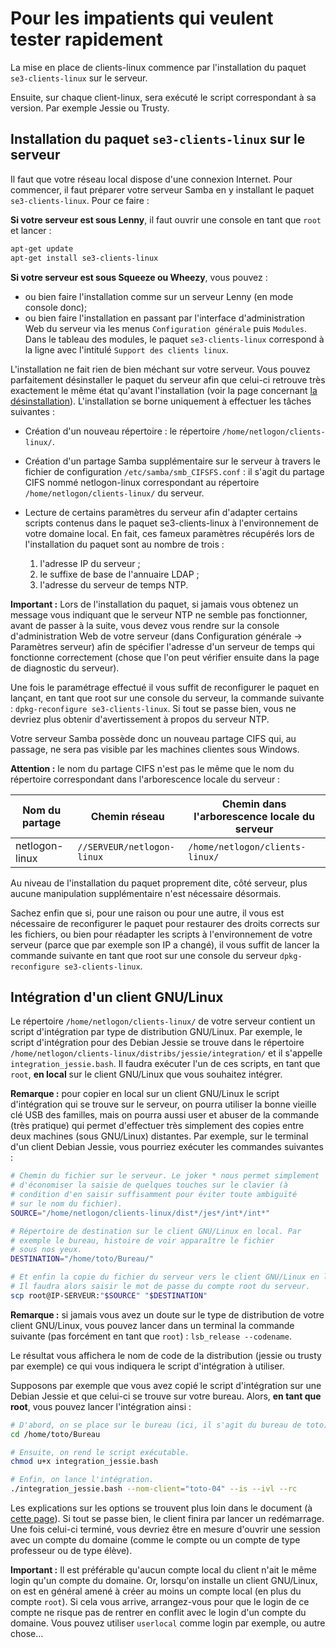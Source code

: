 # Pour les impatients qui veulent tester rapidement

La mise en place de clients-linux commence par l'installation
du paquet `se3-clients-linux` sur le serveur.

Ensuite, sur chaque client-linux, sera exécuté le script correspondant
à sa version. Par exemple Jessie ou Trusty.

## Installation du paquet `se3-clients-linux` sur le serveur

Il faut que votre réseau local dispose d'une connexion
Internet. Pour commencer, il faut préparer votre serveur
Samba en y installant le paquet `se3-clients-linux`. Pour ce
faire :

**Si votre serveur est sous Lenny**, il faut ouvrir une
console en tant que `root` et lancer :

```sh
apt-get update
apt-get install se3-clients-linux
```

**Si votre serveur est sous Squeeze ou Wheezy**, vous pouvez :

* ou bien faire l'installation comme sur un serveur Lenny
(en mode console donc);
* ou bien faire l'installation en passant par l'interface
d'administration Web du serveur via les menus `Configuration
générale` puis `Modules`. Dans le tableau des modules, le
paquet `se3-clients-linux` correspond à la ligne avec
l'intitulé `Support des clients linux`.

L'installation ne fait rien de bien méchant sur votre
serveur. Vous pouvez parfaitement désinstaller le paquet du
serveur afin que celui-ci retrouve très exactement le même
état qu'avant l'installation (voir la page concernant
[la désinstallation](desinstall_reinstall_paquet.md)).
L'installation se borne uniquement à effectuer les tâches
suivantes :

* Création d'un nouveau répertoire : le répertoire
`/home/netlogon/clients-linux/`.

* Création d'un partage Samba supplémentaire sur le serveur à
travers le fichier de configuration `/etc/samba/smb_CIFSFS.conf` : il
s'agit du partage CIFS nommé  netlogon-linux correspondant au
répertoire `/home/netlogon/clients-linux/` du serveur.

* Lecture de certains paramètres du serveur afin d'adapter certains
scripts contenus dans le paquet se3-clients-linux à l'environnement
de votre domaine local. En fait, ces fameux paramètres récupérés lors
de l'installation du paquet sont au nombre de trois :

    1. l'adresse IP du serveur ;
    2. le suffixe de base de l'annuaire LDAP ;
    3. l'adresse du serveur de temps NTP.

**Important :** Lors de l'installation du paquet, si jamais
vous obtenez un message vous indiquant que le serveur NTP ne
semble pas fonctionner, avant de passer à la suite, vous
devez vous rendre sur la console d'administration Web de
votre serveur (dans Configuration générale → Paramètres
serveur) afin de spécifier l'adresse d'un serveur de temps
qui fonctionne correctement (chose que l'on peut vérifier
ensuite dans la page de diagnostic du serveur).

Une fois le paramétrage effectué il vous suffit de reconfigurer
le paquet en lançant, en tant que root sur une console du
serveur, la commande suivante : `dpkg-reconfigure se3-clients-linux`.
Si tout se passe bien, vous ne devriez plus obtenir
d'avertissement à propos du serveur NTP.

Votre serveur Samba possède donc un nouveau partage CIFS
qui, au passage, ne sera pas visible par les machines
clientes sous Windows.

**Attention :** le nom du partage CIFS n'est pas le même que
le nom du répertoire correspondant dans l'arborescence locale
du serveur :

Nom du partage | Chemin réseau              | Chemin dans l'arborescence locale du serveur
---------------|----------------------------|---------------------------------------------
netlogon-linux | `//SERVEUR/netlogon-linux` | `/home/netlogon/clients-linux/`

Au niveau de l'installation du paquet proprement dite, côté
serveur, plus aucune manipulation supplémentaire n'est
nécessaire désormais.

Sachez enfin que si, pour une raison ou pour une autre, il
vous est nécessaire de reconfigurer le paquet pour restaurer
des droits corrects sur les fichiers, ou bien pour réadapter
les scripts à l'environnement de votre serveur (parce que
par exemple son IP a changé), il vous suffit de lancer la
commande suivante en tant que root sur une console du serveur
`dpkg-reconfigure se3-clients-linux`.

## Intégration d'un client GNU/Linux

Le répertoire `/home/netlogon/clients-linux/` de votre
serveur contient un script d'intégration par type de
distribution GNU/Linux. Par exemple, le script d'intégration
pour des Debian Jessie se trouve dans le répertoire
`/home/netlogon/clients-linux/distribs/jessie/integration/`
et il s'appelle `integration_jessie.bash`. Il faudra
exécuter l'un de ces scripts, en tant que `root`, **en
local** sur le client GNU/Linux que vous souhaitez intégrer.

**Remarque :** pour copier en local sur un client GNU/Linux
le script d'intégration qui se trouve sur le serveur, on
pourra utiliser la bonne vieille clé USB des familles, mais
on pourra aussi user et abuser de la commande (très
pratique) qui permet d'effectuer très simplement des copies
entre deux machines (sous GNU/Linux) distantes. Par exemple,
sur le terminal d'un client Debian Jessie, vous pourriez
exécuter les commandes suivantes :

```sh
# Chemin du fichier sur le serveur. Le joker * nous permet simplement 
# d'économiser la saisie de quelques touches sur le clavier (à
# condition d'en saisir suffisamment pour éviter toute ambiguïté 
# sur le nom du fichier).
SOURCE="/home/netlogon/clients-linux/dist*/jes*/int*/int*"

# Répertoire de destination sur le client GNU/Linux en local. Par
# exemple le bureau, histoire de voir apparaître le fichier
# sous nos yeux.
DESTINATION="/home/toto/Bureau/"

# Et enfin la copie du fichier du serveur vers le client GNU/Linux en local.
# Il faudra alors saisir le mot de passe du compte root du serveur.
scp root@IP-SERVEUR:"$SOURCE" "$DESTINATION"
```

**Remarque :** si jamais vous avez un doute sur le type de
distribution de votre client GNU/Linux, vous pouvez lancer
dans un terminal la commande suivante (pas forcément en tant
que `root`) : `lsb_release --codename`.

Le résultat vous affichera le nom de code de la distribution
(jessie ou trusty par exemple) ce qui vous indiquera le script
d'intégration à utiliser.

Supposons par exemple que vous avez copié le script
d'intégration sur une Debian Jessie et que celui-ci se
trouve sur votre bureau. Alors, **en tant que root**, vous
pouvez lancer l'intégration ainsi :

```sh
# D'abord, on se place sur le bureau (ici, il s'agit du bureau de toto).
cd /home/toto/Bureau

# Ensuite, on rend le script exécutable.
chmod u+x integration_jessie.bash

# Enfin, on lance l'intégration.
./integration_jessie.bash --nom-client="toto-04" --is --ivl --rc
```

Les explications sur les options se trouvent plus loin dans
le document (à [cette page](options_scripts.md)). Si
tout se passe bien, le client finira par lancer un
redémarrage. Une fois celui-ci terminé, vous devriez être en
mesure d'ouvrir une session avec un compte du domaine (comme
le compte ou un compte de type professeur ou de type élève).

**Important :** Il est préférable qu'aucun compte local du
client n'ait le même login qu'un compte du domaine. Or,
lorsqu'on installe un client GNU/Linux, on est en général
amené à créer au moins un compte local (en plus du compte
`root`). Si cela vous arrive, arrangez-vous pour que le
login de ce compte ne risque pas de rentrer en conflit avec
le login d'un compte du domaine. Vous pouvez utiliser
`userlocal` comme login par exemple, ou autre chose…


